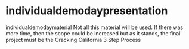 # individualdemodaypresentation
individualdemodaymaterial
Not all this material will be used.  If there was more time, then the scope could be increased but as it stands, the final project must be the Cracking California 3 Step Process
